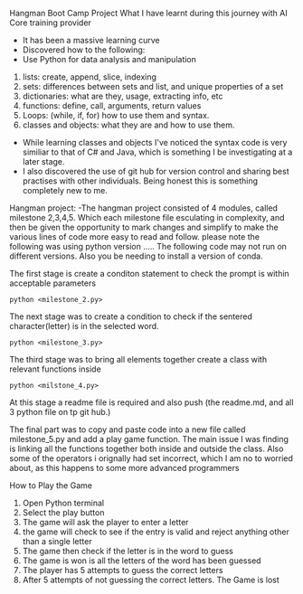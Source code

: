 Hangman Boot Camp Project
What I have learnt during this journey with AI Core training provider

- It has been a massive learning curve
- Discovered how to the following:
- Use Python for data analysis and manipulation
1. lists: create, append, slice, indexing
2. sets: differences between sets and list, and unique properties of a set
3. dictionaries: what are they, usage, extracting info, etc
4. functions: define, call, arguments, return values
5. Loops: (while, if, for) how to use them and syntax.
6. classes and objects: what they are and how to use them.
- While learning classes and objects I've noticed the syntax code is very similiar to that of C# and Java, which is something I be investigating at a later stage.
- I also discovered the use of git hub for version control and sharing best practises with other individuals. Being honest this is something completely new to me.

Hangman project:
-The hangman project consisted of 4 modules, called milestone 2,3,4,5. Which each milestone file esculating in complexity, and then be given the opportunity to mark changes and simplify to make the various lines of code more easy to read and follow.
please note the following was using python version ..... The following code may not run on different versions. Also you be needing to install a version of conda.

The first stage is create a conditon statement to check the prompt is within acceptable parameters
```
python <milestone_2.py>
```
The next stage was to create a condition to check if the sentered character(letter) is in the selected word.
```
python <milestone_3.py>
```
The third stage was to bring all elements together create a class with relevant functions inside
```
python <milstone_4.py>
```
At this stage a readme file is required and also push (the readme.md, and all 3 python file on tp git hub.)

The final part was to copy and paste code into a new file called milestone_5.py and add a play game function.
The main issue I was finding is linking all the functions together  both inside and outside the class. Also some of the operators 
i orignally had set incorrect, which I am no to worried about, as this happens to some more advanced programmers

How to Play the Game
1. Open Python terminal
2. Select the play button
3. The game will ask the player to enter a letter
4. the game will check to see if the entry is valid and reject anything other than a single letter
5. The game then check if the letter is in the word to guess
6. The game is won is all the letters of the word has been guessed
7. The player has 5 attempts to guess the correct letters
8. After 5 attempts of not guessing the correct letters. The Game is lost
